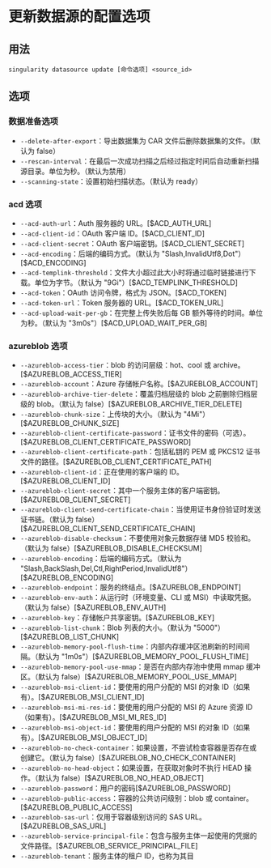 # 更新数据源的配置选项

## 用法

```
singularity datasource update [命令选项] <source_id>
```

## 选项

### 数据准备选项

- `--delete-after-export`：导出数据集为 CAR 文件后删除数据集的文件。（默认为 false）
- `--rescan-interval`：在最后一次成功扫描之后经过指定时间后自动重新扫描源目录。单位为秒。（默认为禁用）
- `--scanning-state`：设置初始扫描状态。（默认为 ready）

### acd 选项

- `--acd-auth-url`：Auth 服务器的 URL。[$ACD_AUTH_URL]
- `--acd-client-id`：OAuth 客户端 ID。[$ACD_CLIENT_ID]
- `--acd-client-secret`：OAuth 客户端密钥。[$ACD_CLIENT_SECRET]
- `--acd-encoding`：后端的编码方式。（默认为 "Slash,InvalidUtf8,Dot"）[$ACD_ENCODING]
- `--acd-templink-threshold`：文件大小超过此大小时将通过临时链接进行下载。单位为字节。（默认为 "9Gi"）[$ACD_TEMPLINK_THRESHOLD]
- `--acd-token`：OAuth 访问令牌，格式为 JSON。[$ACD_TOKEN]
- `--acd-token-url`：Token 服务器的 URL。[$ACD_TOKEN_URL]
- `--acd-upload-wait-per-gb`：在完整上传失败后每 GB 额外等待的时间。单位为秒。（默认为 "3m0s"）[$ACD_UPLOAD_WAIT_PER_GB]

### azureblob 选项

- `--azureblob-access-tier`：blob 的访问层级：hot、cool 或 archive。[$AZUREBLOB_ACCESS_TIER]
- `--azureblob-account`：Azure 存储帐户名称。[$AZUREBLOB_ACCOUNT]
- `--azureblob-archive-tier-delete`：覆盖归档层级的 blob 之前删除归档层级的 blob。（默认为 false）[$AZUREBLOB_ARCHIVE_TIER_DELETE]
- `--azureblob-chunk-size`：上传块的大小。（默认为 "4Mi"）[$AZUREBLOB_CHUNK_SIZE]
- `--azureblob-client-certificate-password`：证书文件的密码（可选）。[$AZUREBLOB_CLIENT_CERTIFICATE_PASSWORD]
- `--azureblob-client-certificate-path`：包括私钥的 PEM 或 PKCS12 证书文件的路径。[$AZUREBLOB_CLIENT_CERTIFICATE_PATH]
- `--azureblob-client-id`：正在使用的客户端的 ID。[$AZUREBLOB_CLIENT_ID]
- `--azureblob-client-secret`：其中一个服务主体的客户端密钥。[$AZUREBLOB_CLIENT_SECRET]
- `--azureblob-client-send-certificate-chain`：当使用证书身份验证时发送证书链。（默认为 false）[$AZUREBLOB_CLIENT_SEND_CERTIFICATE_CHAIN]
- `--azureblob-disable-checksum`：不要使用对象元数据存储 MD5 校验和。（默认为 false）[$AZUREBLOB_DISABLE_CHECKSUM]
- `--azureblob-encoding`：后端的编码方式。（默认为 "Slash,BackSlash,Del,Ctl,RightPeriod,InvalidUtf8"）[$AZUREBLOB_ENCODING]
- `--azureblob-endpoint`：服务的终结点。[$AZUREBLOB_ENDPOINT]
- `--azureblob-env-auth`：从运行时（环境变量、CLI 或 MSI）中读取凭据。（默认为 false）[$AZUREBLOB_ENV_AUTH]
- `--azureblob-key`：存储帐户共享密钥。[$AZUREBLOB_KEY]
- `--azureblob-list-chunk`：Blob 列表的大小。（默认为 "5000"）[$AZUREBLOB_LIST_CHUNK]
- `--azureblob-memory-pool-flush-time`：内部内存缓冲区池刷新的时间间隔。（默认为 "1m0s"）[$AZUREBLOB_MEMORY_POOL_FLUSH_TIME]
- `--azureblob-memory-pool-use-mmap`：是否在内部内存池中使用 mmap 缓冲区。（默认为 false）[$AZUREBLOB_MEMORY_POOL_USE_MMAP]
- `--azureblob-msi-client-id`：要使用的用户分配的 MSI 的对象 ID（如果有）。[$AZUREBLOB_MSI_CLIENT_ID]
- `--azureblob-msi-mi-res-id`：要使用的用户分配的 MSI 的 Azure 资源 ID（如果有）。[$AZUREBLOB_MSI_MI_RES_ID]
- `--azureblob-msi-object-id`：要使用的用户分配的 MSI 的对象 ID（如果有）。[$AZUREBLOB_MSI_OBJECT_ID]
- `--azureblob-no-check-container`：如果设置，不尝试检查容器是否存在或创建它。（默认为 false）[$AZUREBLOB_NO_CHECK_CONTAINER]
- `--azureblob-no-head-object`：如果设置，在获取对象时不执行 HEAD 操作。（默认为 false）[$AZUREBLOB_NO_HEAD_OBJECT]
- `--azureblob-password`：用户的密码[$AZUREBLOB_PASSWORD]
- `--azureblob-public-access`：容器的公共访问级别：blob 或 container。[$AZUREBLOB_PUBLIC_ACCESS]
- `--azureblob-sas-url`：仅用于容器级别访问的 SAS URL。[$AZUREBLOB_SAS_URL]
- `--azureblob-service-principal-file`：包含与服务主体一起使用的凭据的文件路径。[$AZUREBLOB_SERVICE_PRINCIPAL_FILE]
- `--azureblob-tenant`：服务主体的租户 ID，也称为其目